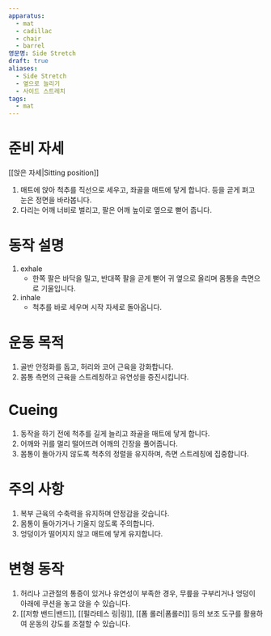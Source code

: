 ```yaml
---
apparatus:
  - mat
  - cadillac
  - chair
  - barrel
영문명: Side Stretch
draft: true
aliases:
  - Side Stretch
  - 옆으로 늘리기
  - 사이드 스트레치
tags:
  - mat
---
```


# 준비 자세

[[앉은 자세|Sitting position]]

1. 매트에 앉아 척추를 직선으로 세우고, 좌골을 매트에 닿게 합니다. 등을 곧게 펴고 눈은 정면을 바라봅니다.
2. 다리는 어깨 너비로 벌리고, 팔은 어깨 높이로 옆으로 뻗어 줍니다.

# 동작 설명

1. exhale
   - 한쪽 팔은 바닥을 밀고, 반대쪽 팔을 곧게 뻗어 귀 옆으로 올리며 몸통을 측면으로 기울입니다.
2. inhale
   - 척추를 바로 세우며 시작 자세로 돌아옵니다.

# 운동 목적

1. 골반 안정화를 돕고, 허리와 코어 근육을 강화합니다.
2. 몸통 측면의 근육을 스트레칭하고 유연성을 증진시킵니다.

# Cueing

1. 동작을 하기 전에 척추를 길게 늘리고 좌골을 매트에 닿게 합니다.
2. 어깨와 귀를 멀리 떨어뜨려 어깨의 긴장을 풀어줍니다.
3. 몸통이 돌아가지 않도록 척추의 정렬을 유지하며, 측면 스트레칭에 집중합니다.

# 주의 사항

1. 복부 근육의 수축력을 유지하며 안정감을 갖습니다.
2. 몸통이 돌아가거나 기울지 않도록 주의합니다.
3. 엉덩이가 떨어지지 않고 매트에 닿게 유지합니다.

# 변형 동작

1. 허리나 고관절의 통증이 있거나 유연성이 부족한 경우, 무릎을 구부리거나 엉덩이 아래에 쿠션을 놓고 앉을 수 있습니다.
2. [[저항 밴드|밴드]], [[필라테스 링|링]], [[폼 롤러|폼롤러]] 등의 보조 도구를 활용하여 운동의 강도를 조절할 수 있습니다.
